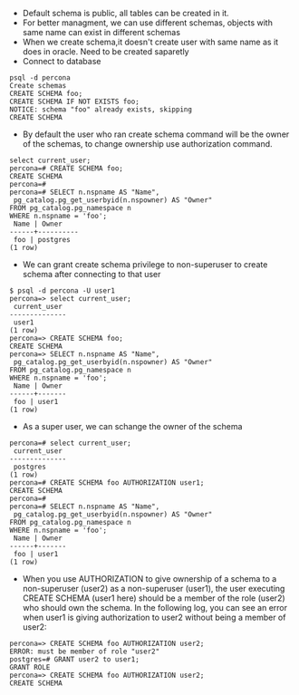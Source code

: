 - Default schema is public, all tables can be created in it.
- For better managment, we can use different schemas, objects with same name can exist in different schemas
- When we create schema,it doesn't create user with same name as it does in oracle. Need to be created saparetly
- Connect to database 
```
psql -d percona
Create schemas
CREATE SCHEMA foo;
CREATE SCHEMA IF NOT EXISTS foo;
NOTICE: schema "foo" already exists, skipping
CREATE SCHEMA
```
- By default the user who ran create schema command will be the owner of the schemas, to change ownership use authorization command.
```
select current_user;
percona=# CREATE SCHEMA foo;
CREATE SCHEMA
percona=#
percona=# SELECT n.nspname AS "Name",
 pg_catalog.pg_get_userbyid(n.nspowner) AS "Owner"
FROM pg_catalog.pg_namespace n
WHERE n.nspname = 'foo';
 Name | Owner
------+----------
 foo | postgres
(1 row)
```
- We can grant create schema privilege to non-superuser to create schema after connecting to that user
```
$ psql -d percona -U user1
percona=> select current_user;
 current_user
--------------
 user1
(1 row)
percona=> CREATE SCHEMA foo;
CREATE SCHEMA
percona=> SELECT n.nspname AS "Name",
 pg_catalog.pg_get_userbyid(n.nspowner) AS "Owner"
FROM pg_catalog.pg_namespace n
WHERE n.nspname = 'foo';
 Name | Owner
------+-------
 foo | user1
(1 row)
```
- As a super user, we can schange the owner of the schema
```
percona=# select current_user;
 current_user
--------------
 postgres
(1 row)
percona=# CREATE SCHEMA foo AUTHORIZATION user1;
CREATE SCHEMA
percona=#
percona=# SELECT n.nspname AS "Name",
 pg_catalog.pg_get_userbyid(n.nspowner) AS "Owner"
FROM pg_catalog.pg_namespace n
WHERE n.nspname = 'foo';
 Name | Owner
------+-------
 foo | user1
(1 row)
```

- When you use AUTHORIZATION to give ownership of a schema to a non-superuser (user2)
  as a non-superuser (user1), the user executing CREATE SCHEMA (user1 here) should be a
  member of the role (user2) who should own the schema. In the following log, you can see
  an error when user1 is giving authorization to user2 without being a member of user2:
```
percona=> CREATE SCHEMA foo AUTHORIZATION user2;
ERROR: must be member of role "user2"
postgres=# GRANT user2 to user1;
GRANT ROLE
percona=> CREATE SCHEMA foo AUTHORIZATION user2;
CREATE SCHEMA
```



